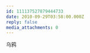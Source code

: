 ```yaml
---
id: 111137527879444733
date: 2010-09-29T03:58:00.000Z
reply: false
media_attachments: 0
---
```


乌鸦 ​​​​

